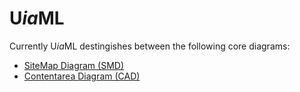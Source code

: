 # U*ia*ML

Currently U*ia*ML destingishes between the following core diagrams:

* [SiteMap Diagram (SMD)](specification/core/smd/README.md)
* [Contentarea Diagram (CAD)](specification/core/cad/README.md)
